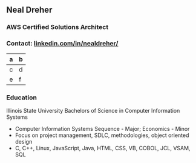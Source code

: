 ## Neal Dreher 
### AWS Certified Solutions Architect

### Contact: [linkedin.com/in/nealdreher/](https://www.linkedin.com/in/nealdreher/)

| a | b |
|--|--|
| c | d |
| e | f |

### Education
Illinois State University
Bachelors of Science in Computer Information Systems
- Computer Information Systems Sequence - Major; Economics - Minor
- Focus on project management, SDLC, methodologies, object oriented design
- C, C++, Linux, JavaScript, Java, HTML, CSS, VB, COBOL, JCL, VSAM, SQL
